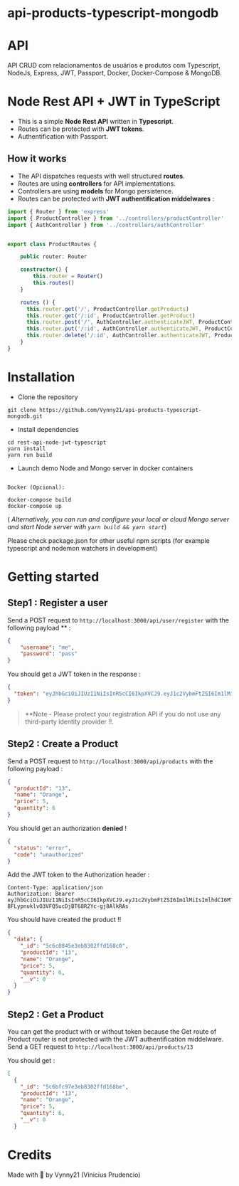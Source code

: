 # api-products-typescript-mongodb

# API
API CRUD com relacionamentos de usuários e produtos com Typescript, NodeJs, Express, JWT, Passport, Docker, Docker-Compose & MongoDB. 

# Node Rest API + JWT in TypeScript

- This is a simple **Node Rest API** written in **Typescript**.  
- Routes can be protected with **JWT tokens**.
- Authentification with Passport. 

## How it works

- The API dispatches requests with well structured **routes**.
- Routes are using **controllers** for API implementations.
- Controllers are using **models** for Mongo persistence.
- Routes can be protected with **JWT authentification middelwares** :
```typescript
import { Router } from 'express'
import { ProductController } from '../controllers/productController'
import { AuthController } from '../controllers/authController'


export class ProductRoutes {

    public router: Router

    constructor() {
        this.router = Router()
        this.routes()
    }

    routes () {
      this.router.get('/', ProductController.getProducts)
      this.router.get('/:id', ProductController.getProduct)
      this.router.post('/', AuthController.authenticateJWT, ProductController.createProduct)
      this.router.put('/:id', AuthController.authenticateJWT, ProductController.updateProduct)
      this.router.delete('/:id', AuthController.authenticateJWT, ProductController.deleteProduct)
    }
}
```

# Installation
- Clone the repository
```
git clone https://github.com/Vynny21/api-products-typescript-mongodb.git
```
- Install dependencies
```
cd rest-api-node-jwt-typescript
yarn install
yarn run build
```
- Launch demo Node and Mongo server in docker containers
```

Docker (Opcional):

docker-compose build
docker-compose up
```
( *Alternatively, you can run and configure your local or cloud Mongo server and start Node server with
`yarn build && yarn start`*)

Please check package.json for other useful npm scripts  (for example typescript and nodemon watchers in development)


# Getting started

## Step1 : Register a user
Send a POST request to `http://localhost:3000/api/user/register` 
with the following payload ** :
```json
{
	"username": "me",
	"password": "pass"
}
```
You should get a JWT token in the response :
```json
{
  "token": "eyJhbGciOiJIUzI1NiIsInR5cCI6IkpXVCJ9.eyJ1c2VybmFtZSI6Im1lMiIsImlhdCI6MTU1MDU4MTA4NH0.WN5D-BFLypnuklvO3VFQ5ucDjBT68R2Yc-gj8AlkRAs"
}
```

> **Note  - Please protect your registration API if you do not use any third-party identity provider !!.

## Step2 : Create a Product
Send a POST request to `http://localhost:3000/api/products` 
with the following payload :
```json
{
  "productId": "13",
  "name": "Orange",
  "price": 5,
  "quantity": 6
}
``` 
You should get an authorization **denied** !
```json
{
  "status": "error",
  "code": "unauthorized"
}
```
Add the JWT token to the Authorization header :
```http
Content-Type: application/json
Authorization: Bearer eyJhbGciOiJIUzI1NiIsInR5cCI6IkpXVCJ9.eyJ1c2VybmFtZSI6Im1lMiIsImlhdCI6MTU1MDU4MTA4NH0.WN5D-BFLypnuklvO3VFQ5ucDjBT68R2Yc-gj8AlkRAs
```
You should have created the product !!
```json
{
  "data": {
    "_id": "5c6c0845e3eb8302ffd168c0",
    "productId": "13",
    "name": "Orange",
    "price": 5,
    "quantity": 6,
    "__v": 0
  }
}
```
## Step2 : Get a Product
You can get the product with or without token because the Get route of Product router is not protected with the JWT authentification middelware.
Send a GET request to `http://localhost:3000/api/products/13`

You should get :
```json
[
  {
    "_id": "5c6bfc97e3eb8302ffd168be",
    "productId": "13",
    "name": "Orange",
    "price": 5,
    "quantity": 6,
    "__v": 0
  }
```

# Credits
Made with :black_heart: by Vynny21 (Vinicius Prudencio)
